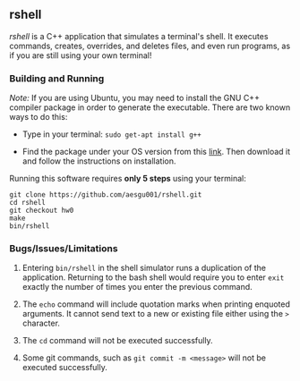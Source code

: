 ## rshell

*rshell* is a C++ application that simulates a terminal's shell.
It executes commands, creates, overrides, and deletes files, and even run programs, as if you are still using your own terminal!

### Building and Running

*Note:* If you are using Ubuntu, you may need to install the GNU C++ compiler package in order to generate the executable.
There are two known ways to do this:

- Type in your terminal: `sudo get-apt install g++`

- Find the package under your OS version from this [link](http://packages.ubuntu.com/search?keywords=g%2B%2B).
Then download it and follow the instructions on installation.

Running this software requires **only 5 steps** using your terminal:

```
git clone https://github.com/aesgu001/rshell.git
cd rshell
git checkout hw0
make
bin/rshell
```

### Bugs/Issues/Limitations

1. Entering `bin/rshell` in the shell simulator runs a duplication of the application.
Returning to the bash shell would require you to enter `exit` exactly the number of times you enter the previous command.

2. The `echo` command will include quotation marks when printing enquoted arguments.
It cannot send text to a new or existing file either using the `>` character.

3. The `cd` command will not be executed successfully.

4. Some git commands, such as `git commit -m <message>` will not be executed successfully.
